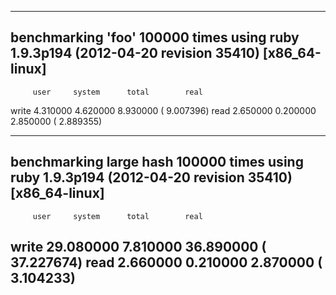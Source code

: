   ------------------------------------------------------------
   benchmarking 'foo' 100000 times using
     ruby 1.9.3p194 (2012-04-20 revision 35410) [x86_64-linux]
  ------------------------------------------------------------
         user     system      total        real
  write  4.310000   4.620000   8.930000 (  9.007396)
   read  2.650000   0.200000   2.850000 (  2.889355)
   
  ------------------------------------------------------------
   benchmarking large hash 100000 times using
     ruby 1.9.3p194 (2012-04-20 revision 35410) [x86_64-linux]
  ------------------------------------------------------------
         user     system      total        real
  write 29.080000   7.810000  36.890000 ( 37.227674)
   read  2.660000   0.210000   2.870000 (  3.104233)
  ------------------------------------------------------------
